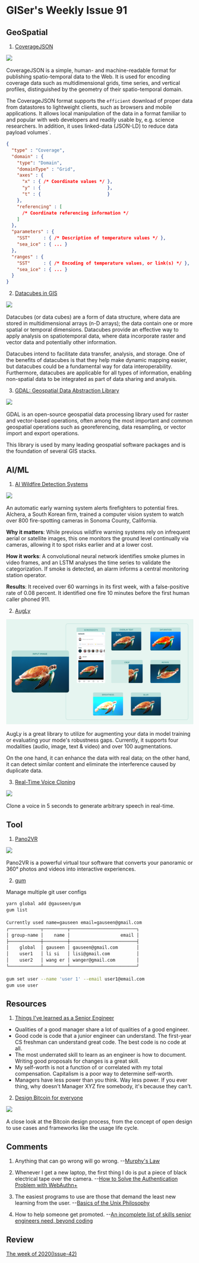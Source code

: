 # GISer's Weekly Issue 91

## GeoSpatial

1. [CoverageJSON](https://covjson.org)

![](https://www.w3.org/TR/covjson-overview/coverages.png)

CoverageJSON is a simple, human- and machine-readable format for publishing spatio-temporal data to the Web. It is used for encoding coverage data such as multidimensional grids, time series, and vertical profiles, distinguished by the geometry of their spatio-temporal domain.

The CoverageJSON format supports the `efficient` download of proper data from datastores to lightweight clients, such as browsers and mobile applications. It allows local manipulation of the data in a format familiar to and popular with web developers and readily usable by, e.g. science researchers. In addition, it uses linked-data (JSON-LD) to reduce data payload volumes`.

```json
{
  "type" : "Coverage",
  "domain" : {
    "type": "Domain",
    "domainType" : "Grid",
    "axes" : {
      "x" : { /* Coordinate values */ },
      "y" : {                         },
      "t" : {                         }
    },
    "referencing" : [
      /* Coordinate referencing information */
    ]
  },
  "parameters" : {
    "SST"     : { /* Description of temperature values */ },
    "sea_ice" : { ... }
  },
  "ranges" : {
    "SST"     : { /* Encoding of temperature values, or link(s) */ },
    "sea_ice" : { ... }
  }
}
```

2. [Datacubes in GIS](https://www.gislounge.com/datacubes-in-gis/)

![](https://cdn.shortpixel.ai/spai/w_810+q_glossy+ret_img+to_webp/https://www.gislounge.com/wp-content/uploads/2021/06/data-cube-earth-observation-kopp-et-al-2019.png)

Datacubes (or data cubes) are a form of data structure, where data are stored in multidimensional arrays (n-D arrays); the data contain one or more spatial or temporal dimensions. Datacubes provide an effective way to apply analysis on spatiotemporal data, where data incorporate raster and vector data and potentially other information.

Datacubes intend to facilitate data transfer, analysis, and storage. One of the benefits of datacubes is that they help make dynamic mapping easier, but datacubes could be a fundamental way for data interoperability. Furthermore, datacubes are applicable for all types of information, enabling non-spatial data to be integrated as part of data sharing and analysis.

3. [GDAL: Geospatial Data Abstraction Library](https://www.gislounge.com/gdal-geospatial-data-abstraction-library/)

![](https://assets-global.website-files.com/5f0f11d97d85ed44697a5e23/5f3a18267367e5d49bf0eaf5_gdal-featured.jpeg)

GDAL is an open-source geospatial data processing library used for raster and vector-based operations, often among the most important and common geospatial operations such as georeferencing, data resampling, or vector import and export operations.

This library is used by many leading geospatial software packages and is the foundation of several GIS stacks.

## AI/ML

1. [AI Wildfire Detection Systems](https://abc7news.com/wildfire-ai-artificial-intelligence-sonoma-county/10763475/)

![](https://info.deeplearning.ai/hs-fs/hubfs/ezgif.com-gif-maker%20-%202021-06-15T133323.218.gif?width=1200&upscale=true&name=ezgif.com-gif-maker%20-%202021-06-15T133323.218.gif)

An automatic early warning system alerts firefighters to potential fires. Alchera, a South Korean firm, trained a computer vision system to watch over 800 fire-spotting cameras in Sonoma County, California.

**Why it matters**: While previous wildfire warning systems rely on infrequent aerial or satellite images, this one monitors the ground level continually via cameras, allowing it to spot risks earlier and at a lower cost.

**How it works**: A convolutional neural network identifies smoke plumes in video frames, and an LSTM analyses the time series to validate the categorization. If smoke is detected, an alarm informs a central monitoring station operator.

**Results**: It received over 60 warnings in its first week, with a false-positive rate of 0.08 percent. It identified one fire 10 minutes before the first human caller phoned 911.

2. [AugLy](https://github.com/facebookresearch/AugLy)

![](https://github.com/facebookresearch/AugLy/raw/main/image_visual.png)

AugLy is a great library to utilize for augmenting your data in model training or evaluating your mode's robustness gaps. Currently, it supports four modalities (audio, image, text & video) and over 100 augmentations.

On the one hand, it can enhance the data with real data; on the other hand, it can detect similar content and eliminate the interference caused by duplicate data.

3. [Real-Time Voice Cloning](https://github.com/CorentinJ/Real-Time-Voice-Cloning)

![](https://camo.githubusercontent.com/52ad48c214ea4126fc823420629940a0cccbf638ff386709056de790edf8bd1b/68747470733a2f2f692e696d6775722e636f6d2f386c46556c677a2e706e67)

Clone a voice in 5 seconds to generate arbitrary speech in real-time.

## Tool

1. [Pano2VR](https://ggnome.com/pano2vr/)

![](https://cdn.ggnome.com/wp-content/uploads/elementor/thumbs/p2vr-tour6-p61rgrhadb7xdwbkrmy53icpbt8b7kzhk0p1eq4b9c.png)

Pano2VR is a powerful virtual tour software that converts your panoramic or 360° photos and videos into interactive experiences.

2. [gum](https://github.com/gauseen/gum)

Manage multiple git user configs

```sh
yarn global add @gauseen/gum
gum list

Currently used name=gauseen email=gauseen@gmail.com
┌────────────┬─────────┬─────────────────────────┐
│ group-name │    name │                   email │
├────────────┼─────────┼─────────────────────────┤
│    global  │ gauseen │ gauseen@gmail.com       │
│    user1   │ li si   │ lisi@gmail.com          │
│    user2   │ wang er │ wanger@gmail.com        │
└────────────┴─────────┴─────────────────────────┘

gum set user --name 'user 1' --email user1@email.com
gum use user
```

## Resources

1. [Things I've learned as a Senior Engineer](https://old.reddit.com/r/ExperiencedDevs/comments/nmodyl/drunk_post_things_ive_learned_as_a_sr_engineer/)

- Qualities of a good manager share a lot of qualities of a good engineer.
- Good code is code that a junior engineer can understand. The first-year CS freshman can understand great code. The best code is no code at all.
- The most underrated skill to learn as an engineer is how to document. Writing good proposals for changes is a great skill.
- My self-worth is not a function of or correlated with my total compensation. Capitalism is a poor way to determine self-worth.
- Managers have less power than you think. Way less power. If you ever thing, why doesn't Manager XYZ fire somebody, it's because they can't.

2. [Design Bitcoin for everyone](https://bitcoin.design/guide/)

![](https://cdn.beekka.com/blogimg/asset/202106/bg2021060402.jpg)

A close look at the Bitcoin design process, from the concept of open design to use cases and frameworks like the usage life cycle.

## Comments

1.  Anything that can go wrong will go wrong.
    --[Murphy's Law](https://www.scienceabc.com/pure-sciences/what-is-murphys-law.html)

2.  Whenever I get a new laptop, the first thing I do is put a piece of black electrical tape over the camera.
    --[How to Solve the Authentication Problem with WebAuthn+](https://hackernoon.com/how-to-solve-the-authentication-problem-with-webauthn-m24w35yn)
3.  The easiest programs to use are those that demand the least new learning from the user.
    --[Basics of the Unix Philosophy](http://www.catb.org/~esr/writings/taoup/html/ch01s06.html)

4.  How to help someone get promoted.
    --[An incomplete list of skills senior engineers need, beyond coding](https://skamille.medium.com/an-incomplete-list-of-skills-senior-engineers-need-beyond-coding-8ed4a521b29f)

## Review

[The week of 2020(Issue-42)](https://github.com/lkcozy/weekly/blob/master/docs/2020/issue-42.md)
